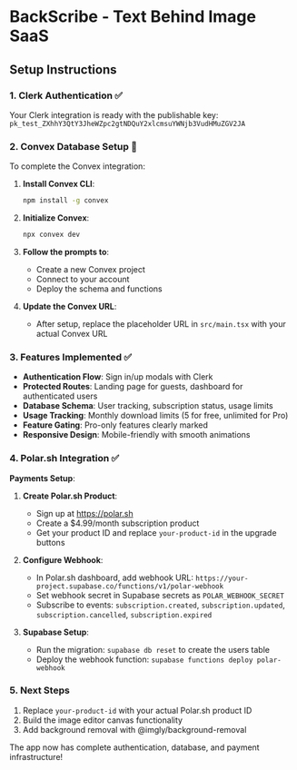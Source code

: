# BackScribe - Text Behind Image SaaS

## Setup Instructions

### 1. Clerk Authentication ✅
Your Clerk integration is ready with the publishable key: `pk_test_ZXhhY3QtY3JheWZpc2gtNDQuY2xlcmsuYWNjb3VudHMuZGV2JA`

### 2. Convex Database Setup 🔧

To complete the Convex integration:

1. **Install Convex CLI**:
   ```bash
   npm install -g convex
   ```

2. **Initialize Convex**:
   ```bash
   npx convex dev
   ```

3. **Follow the prompts to**:
   - Create a new Convex project
   - Connect to your account
   - Deploy the schema and functions

4. **Update the Convex URL**:
   - After setup, replace the placeholder URL in `src/main.tsx` with your actual Convex URL

### 3. Features Implemented ✅

- **Authentication Flow**: Sign in/up modals with Clerk
- **Protected Routes**: Landing page for guests, dashboard for authenticated users  
- **Database Schema**: User tracking, subscription status, usage limits
- **Usage Tracking**: Monthly download limits (5 for free, unlimited for Pro)
- **Feature Gating**: Pro-only features clearly marked
- **Responsive Design**: Mobile-friendly with smooth animations

### 4. Polar.sh Integration ✅

**Payments Setup**:
1. **Create Polar.sh Product**:
   - Sign up at https://polar.sh
   - Create a $4.99/month subscription product
   - Get your product ID and replace `your-product-id` in the upgrade buttons

2. **Configure Webhook**:
   - In Polar.sh dashboard, add webhook URL: `https://your-project.supabase.co/functions/v1/polar-webhook`
   - Set webhook secret in Supabase secrets as `POLAR_WEBHOOK_SECRET`
   - Subscribe to events: `subscription.created`, `subscription.updated`, `subscription.cancelled`, `subscription.expired`

3. **Supabase Setup**:
   - Run the migration: `supabase db reset` to create the users table
   - Deploy the webhook function: `supabase functions deploy polar-webhook`

### 5. Next Steps

1. Replace `your-product-id` with your actual Polar.sh product ID
2. Build the image editor canvas functionality  
3. Add background removal with @imgly/background-removal

The app now has complete authentication, database, and payment infrastructure!